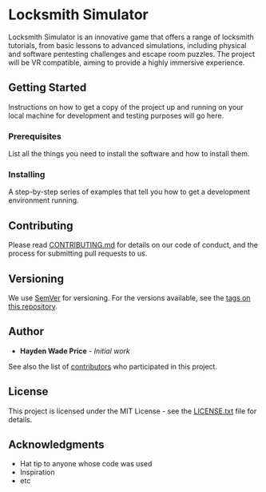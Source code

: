 # Locksmith Simulator

Locksmith Simulator is an innovative game that offers a range of locksmith tutorials, from basic lessons to advanced simulations, including physical and software pentesting challenges and escape room puzzles. The project will be VR compatible, aiming to provide a highly immersive experience.

## Getting Started

Instructions on how to get a copy of the project up and running on your local machine for development and testing purposes will go here.

### Prerequisites

List all the things you need to install the software and how to install them.

### Installing

A step-by-step series of examples that tell you how to get a development environment running.

## Contributing

Please read [CONTRIBUTING.md](CONTRIBUTING.md) for details on our code of conduct, and the process for submitting pull requests to us.

## Versioning

We use [SemVer](http://semver.org/) for versioning. For the versions available, see the [tags on this repository](https://github.com/yourproject/tags).

## Author

* **Hayden Wade Price** - *Initial work*

See also the list of [contributors](https://github.com/yourproject/contributors) who participated in this project.

## License

This project is licensed under the MIT License - see the [LICENSE.txt](LICENSE.txt) file for details.

## Acknowledgments

* Hat tip to anyone whose code was used
* Inspiration
* etc
